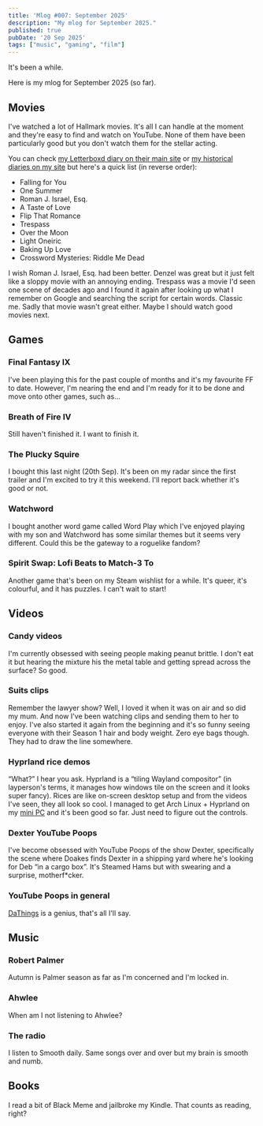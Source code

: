 ```yaml
---
title: 'Mlog #007: September 2025'
description: "My mlog for September 2025."
published: true
pubDate: '20 Sep 2025'
tags: ["music", "gaming", "film"]
---
```


It's been a while.

Here is my mlog for September 2025 (so far).

## Movies

I've watched a lot of Hallmark movies. It's all I can handle at the moment and they're easy to find and watch on YouTube. None of them have been particularly good but you don't watch them for the stellar acting.

You can check [my Letterboxd diary on their main site](https://letterboxd.com/lukealexdavis/films/diary/for/2025/09/) or [my historical diaries on my site](/letterboxd-diaries/) but here's a quick list (in reverse order):

* Falling for You
* One Summer
* Roman J. Israel, Esq.
* A Taste of Love
* Flip That Romance
* Trespass
* Over the Moon
* Light Oneiric
* Baking Up Love
* Crossword Mysteries: Riddle Me Dead 

I wish Roman J. Israel, Esq. had been better. Denzel was great but it just felt like a sloppy movie with an annoying ending. Trespass was a movie I'd seen one scene of decades ago and I found it again after looking up what I remember on Google and searching the script for certain words. Classic me. Sadly that movie wasn't great either. Maybe I should watch good movies next.

## Games

### Final Fantasy IX

I've been playing this for the past couple of months and it's my favourite FF to date. However, I'm nearing the end and I'm ready for it to be done and move onto other games, such as...

### Breath of Fire IV

Still haven't finished it. I want to finish it.

### The Plucky Squire

I bought this last night (20th Sep). It's been on my radar since the first trailer and I'm excited to try it this weekend. I'll report back whether it's good or not.

### Watchword

I bought another word game called Word Play which I've enjoyed playing with my son and Watchword has some similar themes but it seems very different. Could this be the gateway to a roguelike fandom?

### Spirit Swap: Lofi Beats to Match-3 To

Another game that's been on my Steam wishlist for a while. It's queer, it's colourful, and it has puzzles. I can't wait to start!

## Videos

### Candy videos

I'm currently obsessed with seeing people making peanut brittle. I don't eat it but hearing the mixture his the metal table and getting spread across the surface? So good.

### Suits clips

Remember the lawyer show? Well, I loved it when it was on air and so did my mum. And now I've been watching clips and sending them to her to enjoy. I've also started it again from the beginning and it's so funny seeing everyone with their Season 1 hair and body weight. Zero eye bags though. They had to draw the line somewhere.

### Hyprland rice demos

“What?” I hear you ask. Hyprland is a “tiling Wayland compositor” (in layperson's terms, it manages how windows tile on the screen and it looks super fancy). Rices are like on-screen desktop setup and from the videos I've seen, they all look so cool. I managed to get Arch Linux + Hyprland on my [mini PC](/posts/gamesir-g8-galileo-peladn-wi-6-mini-pc/) and it's been good so far. Just need to figure out the controls.

### Dexter YouTube Poops

I've become obsessed with YouTube Poops of the show Dexter, specifically the scene where Doakes finds Dexter in a shipping yard where he's looking for Deb “in a cargo box”. It's Steamed Hams but with swearing and a surprise, motherf\*cker.

### YouTube Poops in general

[DaThings](https://www.youtube.com/@DaThings) is a genius, that's all I'll say.

## Music

### Robert Palmer

Autumn is Palmer season as far as I'm concerned and I'm locked in.

### Ahwlee

When am I not listening to Ahwlee?

### The radio

I listen to Smooth daily. Same songs over and over but my brain is smooth and numb.

## Books

I read a bit of Black Meme and jailbroke my Kindle. That counts as reading, right?